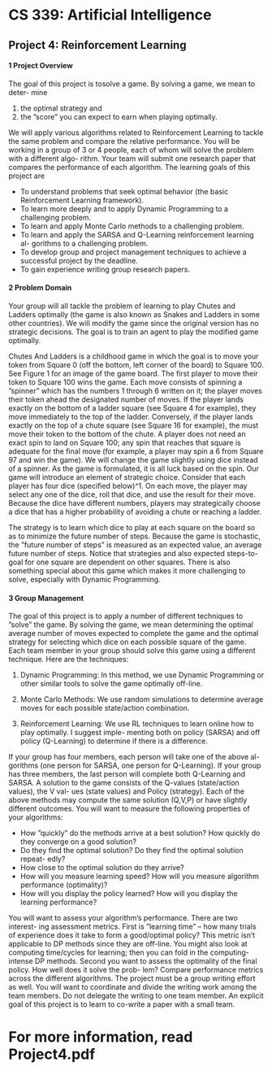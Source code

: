 # CS 339: Artificial Intelligence

## Project 4: Reinforcement Learning

#### 1 Project Overview

The goal of this project is tosolve a game. By solving a game, we mean to deter-
mine

1. the optimal strategy and
2. the ”score” you can expect to earn when playing optimally.

We will apply various algorithms related to Reinforcement Learning to tackle
the same problem and compare the relative performance. You will be working in a
group of 3 or 4 people, each of whom will solve the problem with a different algo-
rithm. Your team will submit one research paper that compares the performance of
each algorithm.
The learning goals of this project are

- To understand problems that seek optimal behavior (the basic Reinforcement
    Learning framework).
- To learn more deeply and to apply Dynamic Programming to a challenging
    problem.
- To learn and apply Monte Carlo methods to a challenging problem.
- To learn and apply the SARSA and Q-Learning reinforcement learning al-
    gorithms to a challenging problem.
- To develop group and project management techniques to achieve a successful
    project by the deadline.
- To gain experience writing group research papers.

#### 2 Problem Domain

Your group will all tackle the problem of learning to play Chutes and Ladders
optimally (the game is also known as Snakes and Ladders in some other countries).
We will modify the game since the original version has no strategic decisions. The
goal is to train an agent to play the modified game optimally.


Chutes And Ladders is a childhood game in which the goal is to move your
token from Square 0 (off the bottom, left corner of the board) to Square 100. See
Figure 1 for an image of the game board. The first player to move their token
to Square 100 wins the game. Each move consists of spinning a ”spinner” which
has the numbers 1 through 6 written on it; the player moves their token ahead the
designated number of moves. If the player lands exactly on the bottom of a ladder
square (see Square 4 for example), they move immediately to the top of the ladder.
Conversely, if the player lands exactly on the top of a chute square (see Square 16
for example), the must move their token to the bottom of the chute. A player does
not need an exact spin to land on Square 100; any spin that reaches that square is
adequate for the final move (for example, a player may spin a 6 from Square 97
and win the game).
We will change the game slightly using dice instead of a spinner. As the game
is formulated, it is all luck based on the spin. Our game will introduce an element
of strategic choice. Consider that each player has four dice (specified below)^1.
On each move, the player may select any one of the dice, roll that dice, and use
the result for their move. Because the dice have different numbers, players may
strategically choose a dice that has a higher probability of avoiding a chute or
reaching a ladder.

The strategy is to learn which dice to play at each square on the board so as to
minimize the future number of steps. Because the game is stochastic, the ”future
number of steps” is measured as an expected value, an average future number of
steps. Notice that strategies and also expected steps-to-goal for one square are
dependent on other squares. There is also something special about this game which
makes it more challenging to solve, especially with Dynamic Programming.

#### 3 Group Management

The goal of this project is to apply a number of different techniques to ”solve” the
game. By solving the game, we mean determining the optimal average number of
moves expected to complete the game and the optimal strategy for selecting which
dice on each possible square of the game. Each team member in your group should
solve this game using a different technique. Here are the techniques:

1. Dynamic Programming:
    In this method, we use Dynamic Programming or other similar tools to solve
    the game optimally off-line.

2. Monte Carlo Methods:
    We use random simulations to determine average moves for each possible
    state/action combination.

3. Reinforcement Learning:
    We use RL techniques to learn online how to play optimally. I suggest imple-
    menting both on policy (SARSA) and off policy (Q-Learning) to determine
    if there is a difference.

If your group has four members, each person will take one of the above al-
gorithms (one person for SARSA, one person for Q-Learning). If your group has
three members, the last person will complete both Q-Learning and SARSA.
A solution to the game consists of the Q-values (state/action values), the V val-
ues (state values) and Policy (strategy). Each of the above methods may compute
the same solution (Q,V,P) or have slightly different outcomes.
You will want to measure the following properties of your algorithms:

- How ”quickly” do the methods arrive at a best solution? How quickly do
    they converge on a good solution?
- Do they find the optimal solution? Do they find the optimal solution repeat-
    edly?
- How close to the optimal solution do they arrive?
- How will you measure learning speed? How will you measure algorithm
    performance (optimality)?
- How will you display the policy learned? How will you display the learning
    performance?

You will want to assess your algorithm’s performance. There are two interest-
ing assessment metrics. First is ”learning time” – how many trials of experience
does it take to form a good/optimal policy? This metric isn’t applicable to DP
methods since they are off-line. You might also look at computing time/cycles for
learning; then you can fold in the computing-intense DP methods. Second you
want to assess the optimality of the final policy. How well does it solve the prob-
lem? Compare performance metrics across the different algorithms.
The project must be a group writing effort as well. You will want to coordinate
and divide the writing work among the team members. Do not delegate the writing
to one team member. An explicit goal of this project is to learn to co-write a paper
with a small team.

# For more information, read Project4.pdf 
